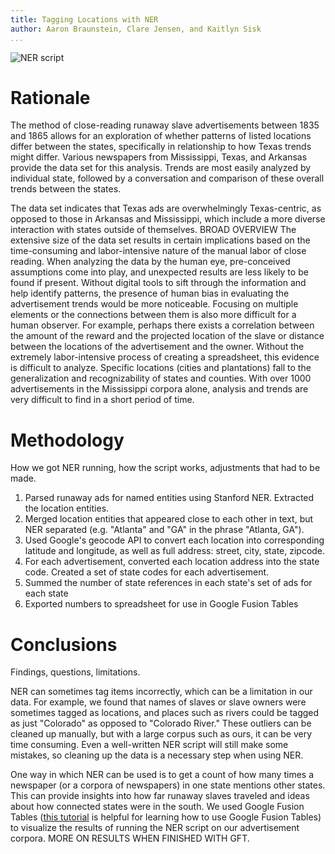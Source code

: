 ```yaml
---
title: Tagging Locations with NER
author: Aaron Braunstein, Clare Jensen, and Kaitlyn Sisk
...
```


![NER script](https://cloud.githubusercontent.com/assets/6469656/2755492/929e39b4-c969-11e3-8ba7-47b3d265dd37.png)

# Rationale

The method of close-reading runaway slave advertisements between 1835 and 1865 allows for an exploration of whether patterns of listed locations differ between the states, specifically in relationship to how Texas trends might differ. Various newspapers from Mississippi, Texas, and Arkansas provide the data set for this analysis.  Trends are most easily analyzed by individual state, followed by a conversation and comparison of these overall trends between the states.

The data set indicates that Texas ads are overwhelmingly Texas-centric, as opposed to those in Arkansas and Mississippi, which include a more diverse interaction with states outside of themselves. 
BROAD OVERVIEW
The extensive size of the data set results in certain implications based on the time-consuming and labor-intensive nature of the manual labor of close reading. When analyzing the data by the human eye, pre-conceived assumptions come into play, and unexpected results are less likely to be found if present. Without digital tools to sift through the information and help identify patterns, the presence of human bias in evaluating the advertisement trends would be more noticeable.  Focusing on multiple elements or the connections between them is also more difficult for a human observer. For example, perhaps there exists a correlation between the amount of the reward and the projected location of the slave or distance between the locations of the advertisement and the owner. Without the extremely labor-intensive process of creating a spreadsheet, this evidence is difficult to analyze. Specific locations (cities and plantations) fall to the generalization and recognizability of states and counties. With over 1000 advertisements in the Mississippi corpora alone, analysis and trends are very difficult to find in a short period of time.



# Methodology

How we got NER running, how the script works, adjustments that had to be made.

1. Parsed runaway ads for named entities using Stanford NER. Extracted the location entities.
2. Merged location entities that appeared close to each other in text, but NER separated (e.g. "Atlanta" and "GA" in the phrase "Atlanta, GA").
3. Used Google's geocode API to convert each location into corresponding latitude and longitude, as well as full address: street, city, state, zipcode.
4. For each advertisement, converted each location address into the state code. Created a set of state codes for each advertisement.
5. Summed the number of state references in each state's set of ads for each state
6. Exported numbers to spreadsheet for use in Google Fusion Tables

# Conclusions

Findings, questions, limitations.

NER can sometimes tag items incorrectly, which can be a limitation in our data. For example, we found that names of slaves or slave owners were sometimes tagged as locations, and places such as rivers could be tagged as just "Colorado" as opposed to "Colorado River." These outliers can be cleaned up manually, but with a large corpus such as ours, it can be very time consuming. Even a well-written NER script will still make some mistakes, so cleaning up the data is a necessary step when using NER.

One way in which NER can be used is to get a count of how many times a newspaper (or a corpora of newspapers) in one state mentions other states. This can provide insights into how far runaway slaves traveled and ideas about how connected states were in the south. We used Google Fusion Tables ([this tutorial](http://commons.trincoll.edu/jackdougherty/how-to/gft-thematic-maps/) is helpful for learning how to use Google Fusion Tables) to visualize the results of running the NER script on our advertisement corpora. MORE ON RESULTS WHEN FINISHED WITH GFT.

